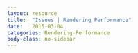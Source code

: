 ```yaml
---
layout: resource
title:  "Issues | Rendering Performance"
date:   2015-03-04
categories: Rendering-Performance
body-class: no-sidebar
---
```

